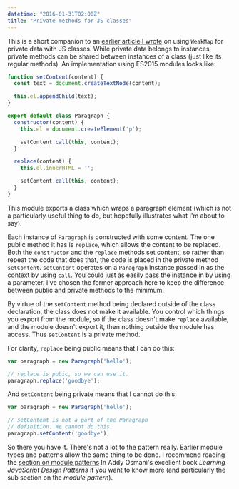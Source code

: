 ```yaml
---
datetime: "2016-01-31T02:00Z"
title: "Private methods for JS classes"
---
```

This is a short companion to an
[earlier article I wrote](/blog/private-data-for-js-classes-with-weakmap) on using `WeakMap` for
private data with JS classes. While private data belongs to instances, private methods can be shared
between instances of a class (just like its regular methods). An implementation using ES2015 modules
looks like:

```javascript
function setContent(content) {
  const text = document.createTextNode(content);

  this.el.appendChild(text);
}

export default class Paragraph {
  constructor(content) {
    this.el = document.createElement('p');

    setContent.call(this, content);
  }

  replace(content) {
    this.el.innerHTML = '';

    setContent.call(this, content);
  }
}
```

This module exports a class which wraps a paragraph element (which is not a particularly useful
thing to do, but hopefully illustrates what I'm about to say).

Each instance of `Paragraph` is constructed with some content. The one public method it has is
`replace`, which allows the content to be replaced. Both the `constructor` and the `replace` methods
set content, so rather than repeat the code that does that, the code is placed in the private method
`setContent`. `setContent` operates on a `Paragraph` instance passed in as the context by using
`call`. You could just as easily pass the instance in by using a parameter. I've chosen the former
approach here to keep the difference between public and private methods to the minimum.

By virtue of the `setContent` method being declared outside of the class declaration, the class does
not make it available. You control which things you export from the module, so if the class doesn't
make `replace` available, and the module doesn't export it, then nothing outside the module has
access. Thus `setContent` is a private method.

For clarity, `replace` being public means that I can do this:

```javascript
var paragraph = new Paragraph('hello');

// replace is pubic, so we can use it.
paragraph.replace('goodbye');
```

And `setContent` being private means that I cannot do this:

```javascript
var paragraph = new Paragraph('hello');

// setContent is not a part of the Paragraph
// definition. We cannot do this.
paragraph.setContent('goodbye');
```

So there you have it. There's not a lot to the pattern really. Earlier module types and patterns
allow the same thing to be done. I recommend reading the [section on module patterns](https://addyosmani.com/resources/essentialjsdesignpatterns/book/#modulepatternjavascript)
In Addy Osmani's excellent book _Learning JavaScript Design Patterns_ if you want to know more (and
particularly the sub section on the _module pattern_).
